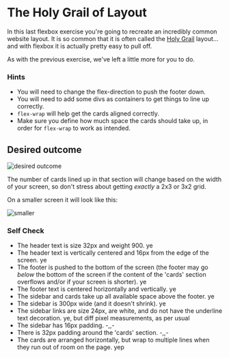 # The Holy Grail of Layout

In this last flexbox exercise you're going to recreate an incredibly common website layout. It is so common that it is often called the [Holy Grail](https://www.google.com/search?q=holy+grail+layout&tbm=isch&sclient=img) layout... and with flexbox it is actually pretty easy to pull off.

As with the previous exercise, we've left a little more for you to do.

### Hints
- You will need to change the flex-direction to push the footer down.
- You will need to add some divs as containers to get things to line up correctly.
- `flex-wrap` will help get the cards aligned correctly.
-  Make sure you define how much space the cards should take up, in order for `flex-wrap` to work as intended.

## Desired outcome

![desired outcome](./desired-outcome.png)

The number of cards lined up in that section will change based on the width of your screen, so don't stress about getting _exactly_ a 2x3 or 3x2 grid.

On a smaller screen it will look like this:

![smaller](./desired-outcome-smaller.png)

### Self Check
- The header text is size 32px and weight 900. ye
- The header text is vertically centered and 16px from the edge of the screen. ye
- The footer is pushed to the bottom of the screen (the footer may go _below_ the bottom of the screen if the content of the 'cards' section overflows and/or if your screen is shorter). ye
- The footer text is centered horizontally and vertically. ye
- The sidebar and cards take up all available space above the footer. ye
- The sidebar is 300px wide (and it doesn't shrink). ye
- The sidebar links are size 24px, are white, and do not have the underline text decoration. ye, but diff pixel measurements, as per usual
- The sidebar has 16px padding. -,,-
- There is 32px padding around the 'cards' section. -,,-
- The cards are arranged horizontally, but wrap to multiple lines when they run out of room on the page. yep
